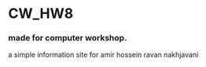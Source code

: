 # CW_HW8
### made for computer workshop.

a simple information site for amir hossein ravan nakhjavani
